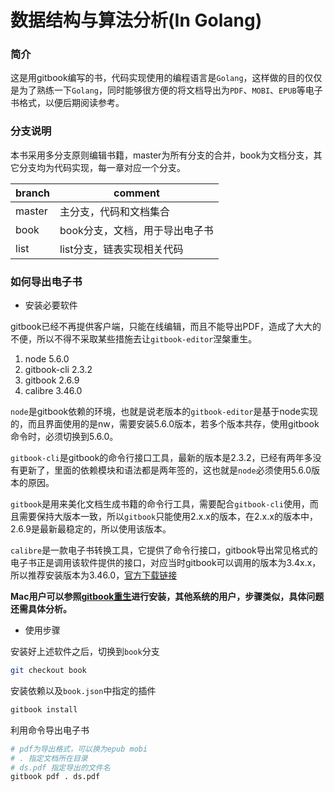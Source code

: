 # 数据结构与算法分析(In Golang)

### 简介

这是用gitbook编写的书，代码实现使用的编程语言是`Golang`，这样做的目的仅仅是为了熟练一下`Golang`，同时能够很方便的将文档导出为`PDF`、`MOBI`、`EPUB`等电子书格式，以便后期阅读参考。

### 分支说明

本书采用多分支原则编辑书籍，master为所有分支的合并，book为文档分支，其它分支均为代码实现，每一章对应一个分支。

| branch | comment                        |
| ------ | ------------------------------ |
| master | 主分支，代码和文档集合         |
| book   | book分支，文档，用于导出电子书 |
| list   | list分支，链表实现相关代码     |


### 如何导出电子书

* 安装必要软件

gitbook已经不再提供客户端，只能在线编辑，而且不能导出PDF，造成了大大的不便，所以不得不采取某些措施去让`gitbook-editor`涅槃重生。

1. node 5.6.0
2. gitbook-cli 2.3.2
3. gitbook 2.6.9
4. calibre 3.46.0

`node`是gitbook依赖的环境，也就是说老版本的`gitbook-editor`是基于node实现的，而且界面使用的是nw，需要安装5.6.0版本，若多个版本共存，使用gitbook命令时，必须切换到5.6.0。

`gitbook-cli`是gitbook的命令行接口工具，最新的版本是2.3.2，已经有两年多没有更新了，里面的依赖模块和语法都是两年签的，这也就是`node`必须使用5.6.0版本的原因。

`gitbook`是用来美化文档生成书籍的命令行工具，需要配合`gitbook-cli`使用，而且需要保持大版本一致，所以`gitbook`只能使用2.x.x的版本，在2.x.x的版本中，2.6.9是最新最稳定的，所以使用该版本。

`calibre`是一款电子书转换工具，它提供了命令行接口，gitbook导出常见格式的电子书正是调用该软件提供的接口，对应当时gitbook可以调用的版本为3.4x.x，所以推荐安装版本为3.46.0，[官方下载链接](https://download.calibre-ebook.com/3.46.0/)

**Mac用户可以参照[gitbook重生](https://github.com/SubLuLu/awesome-tools/blob/master/gitbook-editor-reborn.md)进行安装，其他系统的用户，步骤类似，具体问题还需具体分析。**

* 使用步骤

安装好上述软件之后，切换到`book`分支

```bash
git checkout book
```

安装依赖以及`book.json`中指定的插件

```bash
gitbook install
```

利用命令导出电子书

```bash
# pdf为导出格式，可以换为epub mobi
# . 指定文档所在目录
# ds.pdf 指定导出的文件名
gitbook pdf . ds.pdf
```
